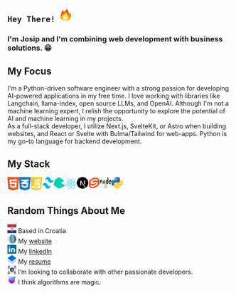 ## `Hey There!` <img src="https://github.com/G12c4/G12c4/blob/main/fire.gif" alt="fire" width="36" height="36"/>

### I'm Josip and I'm combining web development with business solutions. 😀

## My Focus

I'm a Python-driven software engineer with a strong passion for developing AI-powered applications in my free time.
I love working with libraries like Langchain, llama-index, open source LLMs, and OpenAI. Although I'm not a machine learning expert, I relish the opportunity to explore the potential of AI and machine learning in my projects.
<br/>
As a full-stack developer, I utilize Next.js, SvelteKit, or Astro when building websites, and React or Svelte with Bulma/Tailwind for web-apps. 
Python is my go-to language for backend development.
<br/>

## My Stack

<img align="left" alt="HTML" width="26px" src="https://github.com/G12c4/G12c4/blob/main/html.svg" />
<img align="left" alt="CSS" width="26px" src="https://github.com/G12c4/G12c4/blob/main/css.svg" />
<img align="left" alt="JavaScript" width="26px" src="https://github.com/G12c4/G12c4/blob/main/javascript.svg" />
<img align="left" alt="Tailwind" width="26px" height="26px" src="https://github.com/G12c4/G12c4/blob/main/tailwind.svg" />
<img align="left" alt="Bulma" width="26px" height="26px" src="https://github.com/G12c4/G12c4/blob/main/bulma.svg" />
<img align="left" alt="React" width="26px" src="https://github.com/G12c4/G12c4/blob/main/react.svg" />
<img align="left" alt="NextJS" width="26px" src="https://github.com/G12c4/G12c4/blob/main/next.svg" />
<img align="left" alt="Svelte" width="26px" height="26px" src="https://github.com/G12c4/G12c4/blob/main/svelte-1.svg" />
<img align="left" alt="NodeJS" width="26px" height="26px" src="https://github.com/G12c4/G12c4/blob/main/nodejs.svg" />
<img align="left" alt="Python" width="26px" src="https://github.com/G12c4/G12c4/blob/main/python.svg" />
<br/><br/>

## Random Things About Me

<img src="https://github.com/G12c4/G12c4/blob/main/croatia.svg" alt="Croatia" width="20" height="20"/> Based in Croatia
<br />
<img src="https://github.com/G12c4/G12c4/blob/main/website.svg" alt="Website" width="20" height="20"/> My [website](https://josipgrcic.dev/)
<br />
<img src="https://github.com/G12c4/G12c4/blob/main/linkedin.svg" alt="LinkedIn" width="20" height="20"/> My [linkedIn](https://www.linkedin.com/in/g12c4/)
<br />
<img src="https://github.com/G12c4/G12c4/blob/main/resume.svg" alt="Resume" width="20" height="20"/> My [resume](https://drive.google.com/file/d/1VC1RcHiiJ7YCJmQLp_InTNIw6zrEbP__/view?usp=sharing)
<br />
<img src="https://github.com/G12c4/G12c4/blob/main/colab.png" alt="Colab" width="20" height="20"/> I’m looking to collaborate with other passionate developers.
<br />
<img src="https://github.com/G12c4/G12c4/blob/main/magic.png" alt="Magic" width="20" height="20"/> I think algorithms are magic.
